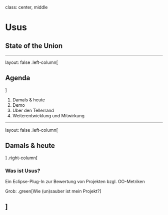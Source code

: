 class: center, middle

# Usus

## State of the Union

---
layout: false
.left-column[
  ## Agenda
]

1. Damals & heute
2. Demo
3. Über den Tellerrand
4. Weiterentwicklung und Mitwirkung

---

layout: false
.left-column[
  ## Damals & heute
]
.right-column[
### Was ist Usus?

Ein Eclipse-Plug-In zur Bewertung von Projekten bzgl. OO-Metriken

Grob: .green[Wie (un)sauber ist mein Projekt?]

]
---
